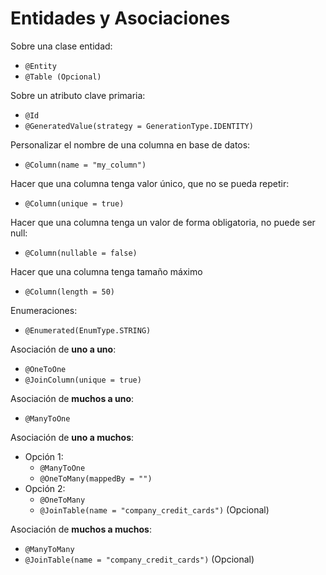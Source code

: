 # Entidades y Asociaciones

Sobre una clase entidad:
* ``@Entity``
* ``@Table (Opcional)``

Sobre un atributo clave primaria:
* ``@Id``
* ``@GeneratedValue(strategy = GenerationType.IDENTITY)``

Personalizar el nombre de una columna en base de datos:
* ``@Column(name = "my_column")``

Hacer que una columna tenga valor único, que no se pueda repetir:
* ``@Column(unique = true)``

Hacer que una columna tenga un valor de forma obligatoria, no puede ser null:
* ``@Column(nullable = false)``

Hacer que una columna tenga tamaño máximo
* ``@Column(length = 50)``

Enumeraciones:
* ``@Enumerated(EnumType.STRING)``

Asociación de **uno a uno**:
* ``@OneToOne``
* ``@JoinColumn(unique = true)``

Asociación de **muchos a uno**:
* ``@ManyToOne``

Asociación de **uno a muchos**:
* Opción 1:
	* ``@ManyToOne``
	* ``@OneToMany(mappedBy = "")``
* Opción 2:
	* ``@OneToMany``
	* ``@JoinTable(name = "company_credit_cards")`` (Opcional)

Asociación de **muchos a muchos**:
* ``@ManyToMany``
* ``@JoinTable(name = "company_credit_cards")`` (Opcional)